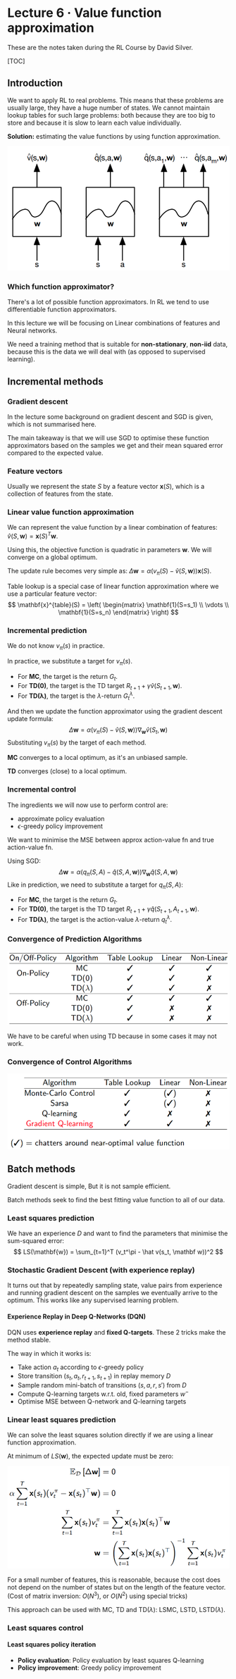 # Lecture 6 · Value function approximation

These are the notes taken during the RL Course by David Silver.

[TOC]

## Introduction

We want to apply RL to real problems. This means that these problems are usually large, they have a huge number of states. We cannot maintain lookup tables for such large problems: both because they are too big to store and because it is slow to learn each value individually.

__Solution:__ estimating the value functions by using function approximation.

<img src="Lecture6.assets/image-20210127135623667.png" alt="image-20210127135623667" style="zoom:67%;" />

### Which function approximator?

There's a lot of possible function approximators. In RL we tend to use differentiable function approximators.

In this lecture we will be focusing on Linear combinations of features and Neural networks.

We need a training method that is suitable for __non-stationary__, __non-iid__ data, because this is the data we will deal with (as opposed to supervised learning).

## Incremental methods

### Gradient descent

In the lecture some background on gradient descent and SGD is given, which is not summarised here.

The main takeaway is that we will use SGD to optimise these function approximators based on the samples we get and their mean squared error compared to the expected value.

### Feature vectors

Usually we represent the state $S$ by a feature vector $\mathbf{x}(S)$, which is a collection of features from the state.

### Linear value function approximation

We can represent the value function by a linear combination of features: $\hat v(S, \mathbf{w}) = \mathbf{x}(S)^T \mathbf{w}$.

Using this, the objective function is quadratic in parameters $\mathbf{w}$. We will converge on a global optimum.

The update rule becomes very simple as: $\Delta \mathbf{w} = \alpha (v_\pi(S)- \hat v(S, \mathbf{w}))\mathbf{x}(S)$.

Table lookup is a special case of linear function approximation where we use a particular feature vector:
$$
\mathbf{x}^{table}(S) = \left(
\begin{matrix}
\mathbf{1}(S=s_1) \\
\vdots \\
\mathbf{1}(S=s_n)
\end{matrix}
\right)
$$

### Incremental prediction

We do not know $v_\pi(s)$ in practice.

In practice, we substitute a target for $v_\pi(s)$.

* For __MC__, the target is the return $G_t$.
* For __TD(0)__, the target is the TD target $R_{t+1} + \gamma \hat v(S_{t+1}, \mathbf w)$.
* For __TD(λ)__, the target is the $\lambda$-return $G_t^\lambda$.

And then we update the function approximator using the gradient descent update formula:
$$
\Delta \mathbf{w} = \alpha (v_\pi(S)- \hat v(S, \mathbf{w}))\nabla_\mathbf{w} \hat v(S_t, \mathbf{w})
$$
Substituting $v_\pi(s)$ by the target of each method.

__MC__ converges to a local optimum, as it's an unbiased sample.

__TD__ converges (close) to a local optimum.

### Incremental control

The ingredients we will now use to perform control are:

* approximate policy evaluation
* $\epsilon$-greedy policy improvement

We want to minimise the MSE between approx action-value fn and true action-value fn.

Using SGD:
$$
\Delta \mathbf{w} = \alpha (q_\pi(S,A)- \hat q(S,A, \mathbf{w}))\nabla_\mathbf{w} \hat q(S,A, \mathbf{w})
$$
Like in prediction, we need to substitute a target for $q_\pi(S,A)$:

* For __MC__, the target is the return $G_t$.
* For __TD(0)__, the target is the TD target $R_{t+1} + \gamma \hat q(S_{t+1},A_{t+1}, \mathbf w)$.
* For __TD(λ)__, the target is the action-value $\lambda$-return $q_t^\lambda$.

### Convergence of Prediction Algorithms

<img src="Lecture6.assets/image-20210127181302422.png" alt="image-20210127181302422" style="zoom:80%;" />

We have to be careful when using TD because in some cases it may not work.

### Convergence of Control Algorithms

<img src="Lecture6.assets/image-20210127181514212.png" alt="image-20210127181514212" style="zoom:80%;" />

## Batch methods

Gradient descent is simple, But it is not sample efficient.

Batch methods seek to find the best fitting value function to all of our data.

### Least squares prediction

We have an experience $D$ and want to find the parameters that minimise the sum-squared error:
$$
LS(\mathbf{w}) = \sum_{t=1}^T (v_t^\pi - \hat v(s_t, \mathbf w))^2
$$

### Stochastic Gradient Descent (with experience replay)

It turns out that by repeatedly sampling state, value pairs from experience and running gradient descent on the samples we eventually arrive to the optimum. This works like any supervised learning problem.

#### Experience Replay in Deep Q-Networks (DQN)

DQN uses __experience replay__ and __fixed Q-targets__. These 2 tricks make the method stable.

The way in which it works is:

* Take action $a_t$ according to $\epsilon$-greedy policy
* Store transition $(s_t, a_t,r_{t+1},s_{t+1})$ in replay memory $D$
* Sample random mini-batch of transitions $(s, a,r,s')$ from $D$
* Compute Q-learning targets w.r.t. old, fixed parameters $w^−$
* Optimise MSE between Q-network and Q-learning targets

### Linear least squares prediction

We can solve the least squares solution directly if we are using a linear function approximation.

At minimum of $LS(\mathbf w)$, the expected update must be zero:

<img src="Lecture6.assets/image-20210129115527635.png" alt="image-20210129115527635" style="zoom:67%;" />

For a small number of features, this is reasonable, because the cost does not depend on the number of states but on the length of the feature vector. (Cost of matrix inversion: $O(N^3)$, or $O(N^2)$ using special tricks)

This approach can be used with MC, TD and TD($\lambda$): LSMC, LSTD, LSTD($\lambda$).

### Least squares control

#### Least squares policy iteration

* __Policy evaluation__: Policy evaluation by least squares Q-learning
* __Policy improvement__: Greedy policy improvement